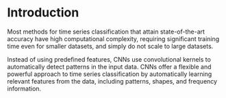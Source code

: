# Introduction
Most methods for time series classification that attain state-of-the-art accuracy have high computational complexity, requiring significant training time even for smaller datasets, and simply do not scale to large datasets.



Instead of using predefined features, CNNs use convolutional kernels to automatically detect patterns in the input data.
CNNs offer a flexible and powerful approach to time series classification by automatically learning relevant features from the data, including patterns, shapes, and frequency information.
